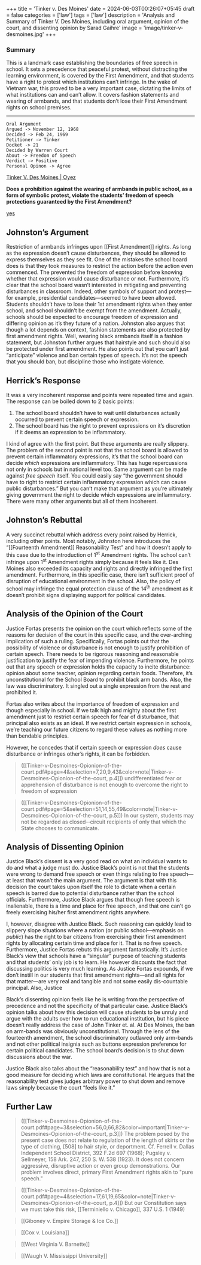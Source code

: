 +++
title = 'Tinker v. Des Moines'
date = 2024-06-03T00:26:07+05:45
draft = false
categories = ['law']
tags = ['law']
description = 'Analysis and Summary of Tinker V. Des Moines, including oral argument, opinion of the court, and dissenting opinion by Sarad Gaihre'
image = 'image/tinker-v-desmoines.jpg'
+++

### Summary

This is a landmark case establishing the boundaries of free speech in school. It sets a precedence that peaceful protest, without distracting the learning environment, is covered by the First Amendment, and that students have a right to protest which institutions  can’t infringe. In the wake of Vietnam war, this proved to be a very important case, dictating the limits of what institutions can and can’t allow. It covers fashion statements and wearing of armbands, and that students don’t lose their First Amendment rights on school premises.

- - -


```
Oral Argument
Argued -> November 12, 1968
Decided -> Feb 24, 1969
Petitioner -> Tinker
Docket -> 21
Decided by Warren Court
About -> Freedom of Speech
Verdict -> Positive
Personal Opinon -> Agree
```

[Tinker V. Des Moines | Oyez](https://www.oyez.org/cases/1968/21)

**Does a prohibition against the wearing of armbands in public school, as a form of symbolic protest, violate the students’ freedom of speech protections guaranteed by the First Amendment?**

<u>yes</u>


## Johnston’s Argument

Restriction of armbands infringes upon [[First Amendment]] rights. As long as the expression doesn’t cause disturbances, they should be allowed to express themselves as they see fit. One of the mistakes the school board does is that they took measures to restrict the action before the action even commenced. The prevented the freedom of expression before knowing whether that expression would cause disturbance or not. Furthermore, it’s clear that the school board wasn’t interested in mitigating and preventing disturbances in classroom. Indeed, other symbols of support and protest—for example, presidential candidates—seemed to have been allowed. Students shouldn’t have to lose their 1st amendment rights when they enter school, and school shouldn’t be exempt from the amendment. Actually, schools should be expected to encourage freedom of expression and differing opinion as it’s they future of a nation. Johnston also argues that though a lot depends on context, fashion statements are also protected by first amendment rights. Well, wearing black armbands itself is a fashion statement, but Johnston further argues that hairstyle and such should also be protected under first amendment. He also points out that you can’t just “anticipate” violence and ban certain types of speech. It’s not the speech that you should ban, but discipline those who instigate violence. 

## Herrick’s Response

It was a very incoherent response and points were repeated time and again. The response can be boiled down to 2 basic points:

1) The school board shouldn’t have to wait until disturbances actually occurred to prevent certain speech or expression.
2) The school board has the right to prevent expressions on it’s discretion if it deems an expression to be inflammatory.

I kind of agree with the first point. But these arguments are really slippery. The problem of the second point is not that the school board is allowed to prevent certain inflammatory expressions, it’s that the school board can decide *which* expressions are inflammatory. This has huge repercussions not only in schools but in national level too. Same argument can be made against *free speech* itself. You could easily say “the government should have to right to restrict certain inflammatory expression which can cause public disturbances.” But you can’t make that argument as you’re ultimately giving government the right to decide which expressions are inflammatory. There were many other arguments but all of them incoherent. 

## Johnston’s Rebuttal

A very succinct rebuttal which address every point raised by Herrick, including other points. Most notably, Johnston here introduces the “[[Fourteenth Amendment]] Reasonability Test” and how it doesn’t apply to this case due to the introduction of 1<sup>st</sup> Amendment rights. The school can’t infringe upon 1<sup>st</sup> Amendment rights simply because it feels like it. Des Moines also exceeded its capacity and rights and directly infringed the first amendment. Furthermore, in this specific case, there isn’t sufficient proof of disruption of educational environment in the school. Also, the policy of school may infringe the equal protection clause of the 14<sup>th</sup> amendment as it doesn’t prohibit signs displaying support for political candidates.

## Analysis of the Opinion of the Court 

Justice Fortas presents the opinion on the court which reflects some of the reasons for decision of the court in this specific case, and the over-arching implication of such a ruling. Specifically, Fortas points out that the possibility of violence or disturbance is not enough to justify prohibition of certain speech. There needs to be rigorous reasoning and reasonable justification to justify the fear of impending violence. Furthermore, he points out that any speech or expression holds the capacity to incite disturbance: opinion about some teacher, opinion regarding certain foods. Therefore, it’s unconstitutional for the School Board to prohibit black arm bands. Also, the law was discriminatory. It singled out a single expression from the rest and prohibited it.

Fortas also writes about the importance of freedom of expression and though especially in school. If we talk high and mighty about the first amendment just to restrict certain speech for fear of disturbance, that principal also exists as an ideal. If we restrict certain expression in schools, we’re teaching our future citizens to regard these values as nothing more than bendable principles.

However, he concedes that if certain speech or expression *does* cause disturbance or infringes other’s rights, it can be forbidden.

> ([[Tinker-v-Desmoines-Opionion-of-the-court.pdf#page=4&selection=7,20,9,43&color=note|Tinker-v-Desmoines-Opionion-of-the-court, p.4]])
> undifferentiated fear or apprehension of disturbance is not enough to overcome the right to freedom of expression

> ([[Tinker-v-Desmoines-Opionion-of-the-court.pdf#page=5&selection=51,14,55,49&color=note|Tinker-v-Desmoines-Opionion-of-the-court, p.5]])
> In our system, students may not be regarded as closed-­‐circuit recipients of only that which the State chooses to communicate.


## Analysis of Dissenting Opinion

Justice Black’s dissent is a very good read on what an individual wants to do and what a judge must do. Justice Black’s point is not that the students were wrong to demand free speech or even things relating to free speech—at least that wasn’t the main argument. The argument is that with this decision the court takes upon itself the role to dictate when a certain speech is barred due to potential disturbance rather than the school officials. Furthermore, Justice Black argues that though free speech is inalienable, there is a time and place for free speech, and that one can’t go freely exercising his/her first amendment rights anywhere. 

I, however, disagree with Justice Black. Such reasoning can quickly lead to slippery slope situations where a nation (or public school—emphasis on *public*) has the right to bar citizens from exercising their first amendment rights by allocating certain time and place for it. That is no free speech. Furthermore, Justice Fortas rebuts this argument fantastically. It’s Justice Black’s view that schools have a “singular” purpose of teaching students and that students’ only job is to learn. He however discounts the fact that discussing politics is very much learning. As Justice Fortas expounds, if we don’t instill in our students that first amendment rights—and all rights for that matter—are very real and tangible and not some easily dis-countable principal. Also, Justice 

Black’s dissenting opinion feels like he is writing from the perspective of precedence and not the specificity of that particular case. Justice Black’s opinion talks about how this decision will cause students to be unruly and argue with the adults over how to run educational institution, but his piece doesn’t really address the case of John Tinker et. al. At Des Moines, the ban on arm-bands was obviously unconstitutional. Through the lens of the fourteenth amendment, the school discriminatory outlawed only arm-bands and not other political insignia such as buttons expression preference for certain political candidates. The school board’s decision is to shut down discussions about the war. 

Justice Black also talks about the “reasonability test” and how that is not a good measure for deciding which laws are constitutional. He argues that the reasonability test gives judges arbitrary power to shut down and remove laws simply because the court “feels like it.”

## Further Law


 > ([[Tinker-v-Desmoines-Opionion-of-the-court.pdf#page=3&selection=56,0,66,82&color=important|Tinker-v-Desmoines-Opionion-of-the-court, p.3]])
> The problem posed by the present case does not relate to regulation of the length of skirts or the type of clothing, [508] to hair style, or deportment. Cf. Ferrell v. Dallas Independent School District, 392 F.2d 697 (1968); Pugsley v. Sellmeyer, 158 Ark. 247, 250 S. W. 538 (1923). It does not concern aggressive, disruptive action or even group demonstrations. Our problem involves direct, primary First Amendment rights akin to "pure speech."

> ([[Tinker-v-Desmoines-Opionion-of-the-court.pdf#page=4&selection=17,61,19,65&color=note|Tinker-v-Desmoines-Opionion-of-the-court, p.4]])
> But our Constitution says we must take this risk, [[Terminiello v. Chicago]], 337 U.S. 1 (1949)


> [[Giboney v. Empire Storage & Ice Co.]]

> [[Cox v. Louisiana]]

> [[West Virginia V. Barnette]]

> [[Waugh V. Mississippi University]] 
